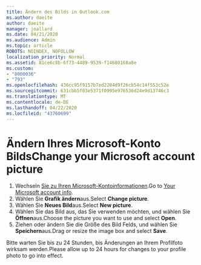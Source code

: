```yaml
---
title: Ändern des Bilds in Outlook.com
ms.author: daeite
author: daeite
manager: joallard
ms.date: 04/21/2020
ms.audience: Admin
ms.topic: article
ROBOTS: NOINDEX, NOFOLLOW
localization_priority: Normal
ms.assetid: 81ce6c8b-6f73-4489-9539-f14680168a8e
ms.custom:
- "8000036"
- "793"
ms.openlocfilehash: 436cc95f9157b7ed2284d9f26cb54c14f553c52e
ms.sourcegitcommit: 631cbb5f03e5371f0995e976536d24e9d13746c3
ms.translationtype: MT
ms.contentlocale: de-DE
ms.lasthandoff: 04/22/2020
ms.locfileid: "43760699"
---
```

# <a name="change-your-microsoft-account-picture"></a><span data-ttu-id="9f39f-102">Ändern Ihres Microsoft-Konto Bilds</span><span class="sxs-lookup"><span data-stu-id="9f39f-102">Change your Microsoft account picture</span></span>

1. <span data-ttu-id="9f39f-103">Wechseln [Sie zu Ihren Microsoft-Kontoinformationen](https://go.microsoft.com/fwlink/p/?linkid=860841).</span><span class="sxs-lookup"><span data-stu-id="9f39f-103">Go to [Your Microsoft account info](https://go.microsoft.com/fwlink/p/?linkid=860841).</span></span>
2. <span data-ttu-id="9f39f-104">Wählen Sie **Grafik ändern**aus.</span><span class="sxs-lookup"><span data-stu-id="9f39f-104">Select **Change picture**.</span></span>
3. <span data-ttu-id="9f39f-105">Wählen Sie **Neues Bild**aus.</span><span class="sxs-lookup"><span data-stu-id="9f39f-105">Select **New picture**.</span></span>
4. <span data-ttu-id="9f39f-106">Wählen Sie das Bild aus, das Sie verwenden möchten, und wählen Sie **Öffnen**aus.</span><span class="sxs-lookup"><span data-stu-id="9f39f-106">Choose the picture you want to use and select **Open**.</span></span>
5. <span data-ttu-id="9f39f-107">Ziehen oder ändern Sie die Größe des Bild Felds, und wählen Sie **Speichern**aus.</span><span class="sxs-lookup"><span data-stu-id="9f39f-107">Drag or resize the image box and select **Save**.</span></span>

<span data-ttu-id="9f39f-108">Bitte warten Sie bis zu 24 Stunden, bis Änderungen an Ihrem Profilfoto wirksam werden.</span><span class="sxs-lookup"><span data-stu-id="9f39f-108">Please allow up to 24 hours for changes to your profile photo to go into effect.</span></span>